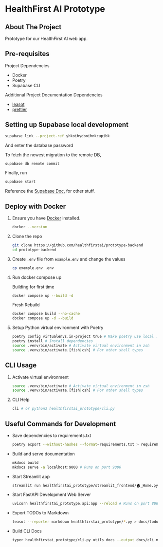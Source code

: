 # HealthFirst AI Prototype

## About The Project

Prototype for our HealthFirst AI web app.

## Pre-requisites

Project Dependencies
- Docker
- Poetry
- Supabase CLI

Additional Project Documentation Dependencies
- [leasot](https://github.com/pgilad/leasot) 
- [prettier](https://prettier.io/) 

## Setting up Supabase local development

```bash
supabase link --project-ref yhkoibydboihnkcupibk
```

And enter the database password

To fetch the newest migration to the remote DB,

```bash
supabase db remote commit
```

Finally, run

```bash
supabase start
```

Reference the [Supabase Doc](https://supabase.com/docs/reference/cli/supabase-db), for other stuff.

## Deploy with Docker

1. Ensure you have [Docker](https://www.docker.com/) installed.

   ```sh
   docker --version
   ```

2. Clone the repo

   ```sh
   git clone https://github.com/healthfirstai/prototype-backend
   cd prototype-backend
   ```

3. Create `.env` file from `example.env` and change the values

   ```sh
   cp example.env .env
   ```

4. Run docker compose up

   Building for first time

   ```sh
   docker compose up --build -d
   ```

   Fresh Rebuild

   ```sh
   docker compose build --no-cache
   docker compose up -d --build
   ```

5. Setup Python virtual environment with Poetry

   ```sh
   poetry config virtualenvs.in-project true # Make poetry use local .venv folder
   poetry install # Install dependencies
   source .venv/bin/activate # Activate virtual environment in zsh
   source .venv/bin/activate.[fish|csh] # For other shell types
   ```

## CLI Usage

1. Activate virtual environment

   ```sh
   source .venv/bin/activate # Activate virtual environment in zsh
   source .venv/bin/activate.[fish|csh] # For other shell types
   ```

2. CLI Help

   ```sh
   cli # or python3 healthfirstai_prototype/cli.py
   ```

## Useful Commands for Development

- Save dependencies to requirements.txt

  ``` sh
  poetry export --without-hashes --format=requirements.txt > requirements.txt
  ```

- Build and serve documentation

  ``` sh
  mkdocs build
  mkdocs serve -a localhost:9000 # Runs on port 9000
  ```

- Start Streamlit app

  ``` sh
  streamlit run healthfirstai_prototype/streamlit_frontend/🏠_Home.py # Runs on port 8501
  ```

- Start FastAPI Development Web Server

  ``` sh
  uvicorn healthfirstai_prototype.api:app --reload # Runs on port 8000
  ```

- Export TODOs to Markdown

  ```sh
  leasot --reporter markdown healthfirstai_prototype/*.py > docs/todo.md | prettier --write docs/todo.md
  ```

- Build CLI Docs

  ``` sh
  typer healthfirstai_prototype/cli.py utils docs --output docs/cli.md
  ```
